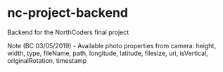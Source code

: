 # nc-project-backend

Backend for the NorthCoders final project

Note (BC 03/05/2019) - Available photo properties from camera:
height, width, type, fileName, path, longitude, latitude, filesize, uri, isVertical, originalRotation, timestamp
